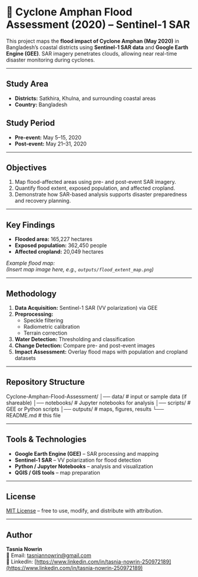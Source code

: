 # 🌊 Cyclone Amphan Flood Assessment (2020) – Sentinel-1 SAR

This project maps the **flood impact of Cyclone Amphan (May 2020)** in Bangladesh’s coastal districts using **Sentinel-1 SAR data** and **Google Earth Engine (GEE)**. SAR imagery penetrates clouds, allowing near real-time disaster monitoring during cyclones.

---

## Study Area
- **Districts:** Satkhira, Khulna, and surrounding coastal areas  
- **Country:** Bangladesh  

## Study Period
- **Pre-event:** May 5–15, 2020  
- **Post-event:** May 21–31, 2020  

---

## Objectives
1. Map flood-affected areas using pre- and post-event SAR imagery.  
2. Quantify flood extent, exposed population, and affected cropland.  
3. Demonstrate how SAR-based analysis supports disaster preparedness and recovery planning.  

---

## Key Findings
- **Flooded area:** 165,227 hectares  
- **Exposed population:** 362,450 people  
- **Affected cropland:** 20,049 hectares  

*Example flood map:*  
*(Insert map image here, e.g., `outputs/flood_extent_map.png`)*  

---

## Methodology
1. **Data Acquisition:** Sentinel-1 SAR (VV polarization) via GEE  
2. **Preprocessing:**  
   - Speckle filtering  
   - Radiometric calibration  
   - Terrain correction  
3. **Water Detection:** Thresholding and classification  
4. **Change Detection:** Compare pre- and post-event images  
5. **Impact Assessment:** Overlay flood maps with population and cropland datasets  

---

## Repository Structure

Cyclone-Amphan-Flood-Assessment/
│── data/ # input or sample data (if shareable)
│── notebooks/ # Jupyter notebooks for analysis
│── scripts/ # GEE or Python scripts
│── outputs/ # maps, figures, results
└── README.md # this file


---

## Tools & Technologies
- **Google Earth Engine (GEE)** – SAR processing and mapping  
- **Sentinel-1 SAR** – VV polarization for flood detection  
- **Python / Jupyter Notebooks** – analysis and visualization  
- **QGIS / GIS tools** – map preparation  

---

## License
[MIT License](../LICENSE) – free to use, modify, and distribute with attribution.  

---

## Author
**Tasnia Nowrin**  
📧 Email: tasniannowrin@gmail.com  
🔗 LinkedIn: [https://www.linkedin.com/in/tasnia-nowrin-250972189](https://www.linkedin.com/in/tasnia-nowrin-250972189)
